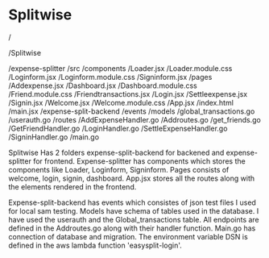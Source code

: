 # Splitwise
/

/Splitwise


  /expense-splitter
    /src
      /components
        /Loader.jsx
        /Loader.module.css
        /Loginform.jsx
        /Loginform.module.css
        /Signinform.jsx
      /pages
        /Addexpense.jsx
        /Dashboard.jsx
        /Dashboard.module.css
        /Friend.module.css
        /Friendtransactions.jsx
        /Login.jsx
        /Settleexpense.jsx
        /Signin.jsx
        /Welcome.jsx
        /Welcome.module.css
    /App.jsx
    /index.html
    /main.jsx
  /expense-split-backend
    /events
    /models
      /global_transactions.go
      /userauth.go
    /routes
      /AddExpenseHandler.go
      /Addroutes.go
      /get_friends.go
      /GetFriendHandler.go
      /LoginHandler.go
      /SettleExpenseHandler.go
      /SigninHandler.go
    /main.go

Splitwise Has 2 folders expense-split-backend for backened and expense-splitter for frontend. Expense-splitter has components which stores the components like Loader, Loginform, Signinform. 
Pages consists of welcome, login, signin, dashboard.
App.jsx stores all the routes along with the elements rendered in the frontend.

Expense-split-backend has events which consistes of json test files I used for local sam testing. Models have schema of tables used in the database. I have used the userauth and the Global_transactions table. All endpoints are defined in the Addroutes.go along with their handler function. Main.go has connection of database and migration. 
The environment variable DSN is defined in the aws lambda function 'easysplit-login'.
